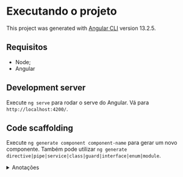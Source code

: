 # Executando o projeto

This project was generated with [Angular CLI](https://github.com/angular/angular-cli) version 13.2.5.

## Requisitos

- Node;
- Angular

## Development server

Execute `ng serve` para rodar o serve do Angular. Vá para `http://localhost:4200/`.

## Code scaffolding

Execute `ng generate component component-name` para gerar um novo componente. Também pode utilizar `ng generate directive|pipe|service|class|guard|interface|enum|module`.

<details>
  <summary>Anotações </summary>
  Basicamente o Angular possui duas formas de trabalhar com formulário e validá-los, são:

- [Template Drive](https://angular.io/guide/forms#building-a-template-driven-form);

  - Todo implementado no template do componente;
  - Necessário o módulo `FormsModule`;
  - É assíncrono;

- Data Driven ou Reactive Forms

  - Lógica fica do lado do componente;
  - Utiliza o `ReactiveFormsModule`;
  - É síncrono,
  - [Artigo Alura](https://www.alura.com.br/artigos/como-aplicar-validacao-formularios-reativos-angular)

  - Exemplo de ambos

    [Formulário 1 (Exemplo app cadastro): Formulário Template-Driven](./src/app/cadastro/cadastro.component.html)

    Este é um exemplo de um formulário Template-Driven. Neste tipo de formulário, a lógica é baseada no template, não na classe do componente. Aqui estão alguns pontos-chave:

    - `#f="ngForm"`: Isso cria uma referência local para o formulário.
    - `(ngSubmit)="cadastrar(f)"`: Isso liga o evento de submissão do formulário à função `cadastrar()`, passando o formulário como argumento.
    - `ngModel`: Isso cria uma ligação bidirecional entre o campo do formulário e a propriedade do componente.
    - `required` e `minlength`: São validadores que garantem que o campo é preenchido e tem um comprimento mínimo.

    [Formulário 2 (Exemplo Memoteca app): Formulário Reativo](../memoteca/src/app/componentes/pensamentos/criar-pensamento/criar-pensamento.component.html)

    Este é um exemplo de um formulário Reativo. Neste tipo de formulário, a lógica é baseada na classe do componente. Aqui estão alguns pontos-chave:

    - `[formGroup]="formulario"`: Isso associa o formulário HTML ao FormGroup `formulario` definido na classe do componente.
    - `formControlName="autoria"`: Isso liga o campo de entrada ao FormControl chamado `autoria` dentro do FormGroup.

    Em resumo, os formulários Template-Driven são úteis para cenários simples e os formulários Reativos oferecem mais flexibilidade e são mais adequados para cenários complexos.

  </details>
